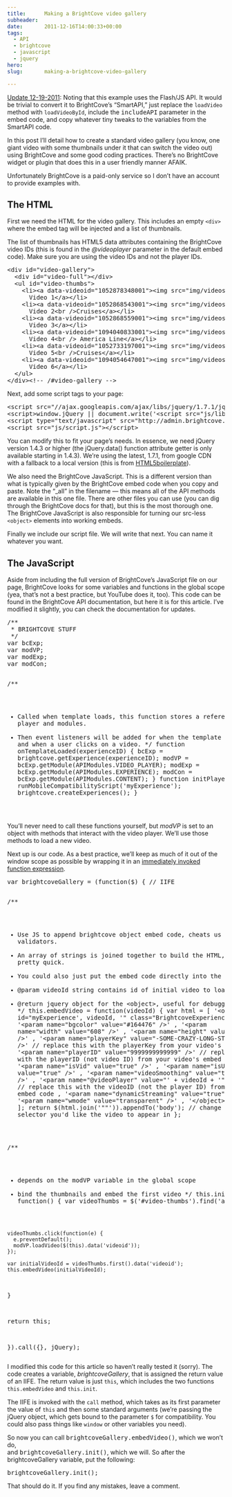 ```yaml
---
title:      Making a BrightCove video gallery
subheader:  
date:       2011-12-16T14:00:33+00:00
tags:
  - API
  - brightcove
  - javascript
  - jquery
hero:       
slug:       making-a-brightcove-video-gallery

---
```



<p><ins>Update 12-19-2011</ins>: Noting that this example uses the Flash/JS API. It would be trivial to convert it to BrightCove&#8217;s &#8220;SmartAPI,&#8221; just replace the <code>loadVideo</code> method with <code>loadVideoById</code>, include the <samp>includeAPI</samp> parameter in the embed code, and copy whatever tiny tweaks to the variables from the SmartAPI code.</p>
<p>In this post I&#8217;ll detail how to create a standard video gallery (you know, one giant video with some thumbnails under it that can switch the video out) using BrightCove and some good coding practices. There&#8217;s no BrightCove widget or plugin that does this in a user friendly manner AFAIK.</p>
<p>Unfortunately BrightCove is a paid-only service so I don&#8217;t have an account to provide examples with.</p>
<h2>The HTML</h2>
<p>First we need the HTML for the video gallery. This includes an empty <code>&lt;div&gt;</code> where the embed tag will be injected and a list of thumbnails.</p>
<p>The list of thumbnails has HTML5 data attributes containing the BrightCove video IDs (this is found in the <var>@videoplayer</var> parameter in the default embed code). Make sure you are using the video IDs and not the player IDs.</p>
<pre>&lt;div id="video-gallery"&gt;
  &lt;div id="video-full"&gt;&lt;/div&gt;
  &lt;ul id="video-thumbs"&gt;
    &lt;li&gt;&lt;a data-videoid="1052878348001"&gt;&lt;img src="img/videos-thumb-1.jpg" alt="thumbnail" /&gt;
      Video 1&lt;/a&gt;&lt;/li&gt;
    &lt;li&gt;&lt;a data-videoid="1052868543001"&gt;&lt;img src="img/videos-thumb-2.jpg" alt="thumbnail" /&gt;
      Video 2&lt;br /&gt;Cruises&lt;/a&gt;&lt;/li&gt;
    &lt;li&gt;&lt;a data-videoid="1052868559001"&gt;&lt;img src="img/videos-thumb-3.jpg" alt="thumbnail" /&gt;
      Video 3&lt;/a&gt;&lt;/li&gt;
    &lt;li&gt;&lt;a data-videoid="1094040833001"&gt;&lt;img src="img/videos-thumb-4.jpg" alt="thumbnail" /&gt;
      Video 4&lt;br /&gt; America Line&lt;/a&gt;&lt;/li&gt;
    &lt;li&gt;&lt;a data-videoid="1052733197001"&gt;&lt;img src="img/videos-thumb-5.jpg" alt="thumbnail" /&gt;
      Video 5&lt;br /&gt;Cruises&lt;/a&gt;&lt;/li&gt;
    &lt;li&gt;&lt;a data-videoid="1094054647001"&gt;&lt;img src="img/videos-thumb-6.jpg" alt="thumbnail" /&gt;
      Video 6&lt;/a&gt;&lt;/li&gt;
  &lt;/ul&gt;
&lt;/div&gt;&lt;!-- /#video-gallery --&gt;</pre>
<p>Next, add some script tags to your page:</p>
<pre>&lt;script src="//ajax.googleapis.com/ajax/libs/jquery/1.7.1/jquery.min.js"&gt;&lt;/script&gt;
&lt;script&gt;window.jQuery || document.write('&lt;script src="js/libs/jquery-1.7.1.min.js"&gt;&lt;/script&gt;')&lt;/script&gt;
&lt;script type="text/javascript" src="http://admin.brightcove.com/js/BrightcoveExperiences_all.js"&gt;&lt;/script&gt;
&lt;script src="js/script.js"&gt;&lt;/script&gt;</pre>
<p>You can modify this to fit your page&#8217;s needs. In essence, we need jQuery version 1.4.3 or higher (the jQuery.data() function attribute getter is only available starting in 1.4.3). We&#8217;re using the latest, 1.7.1, from google CDN with a fallback to a local version (this is from <a href="http://html5boilerplate.com/" rel="external" target="_blank">HTML5boilerplate</a>).
</p>
<p>
We also need the BrightCove JavaScript. This is a different version than what is typically given by the BrightCove embed code when you copy and paste. Note the &#8220;_all&#8221; in the filename &mdash; this means all of the API methods are available in this one file. There are other files you can use (you can dig through the BrightCove docs for that), but this is the most thorough one. The BrightCove JavaScript is also responsible for turning our src-less <code>&lt;object&gt;</code> elements into working embeds.</p>
<p>
Finally we include our script file. We will write that next. You can name it whatever you want.
</p>
<h2>The JavaScript</h2>
<p>Aside from including the full version of BrightCove&#8217;s JavaScript file on our page, BrightCove looks for some variables and functions in the global scope (yea, that&#8217;s not a best practice, but YouTube does it, too). This code can be found in the BrightCove API documentation, but here it is for this article. I&#8217;ve modified it slightly, you can check the documentation for updates.</p>
<pre>/**
 * BRIGHTCOVE STUFF
 */
var bcExp;
var modVP;
var modExp;
var modCon;

/**
 * Called when template loads, this function stores a reference to the player and modules.
 * Then event listeners will be added for when the template is ready and when a user clicks on a video.
 */
function onTemplateLoaded(experienceID) {
  bcExp = brightcove.getExperience(experienceID);
  modVP = bcExp.getModule(APIModules.VIDEO_PLAYER);
  modExp = bcExp.getModule(APIModules.EXPERIENCE);
  modCon = bcExp.getModule(APIModules.CONTENT);
}
function initPlayer() {
  runMobileCompatibilityScript('myExperience');
  brightcove.createExperiences();
}
</pre>
<p>You&#8217;ll never need to call these functions yourself, but <var>modVP</var> is set to an object with methods that interact with the video player. We&#8217;ll use those methods to load a new video.</p>
<p>Next up is our code. As a best practice, we&#8217;ll keep as much of it out of the window scope as possible by wrapping it in an <a href="http://benalman.com/news/2010/11/immediately-invoked-function-expression/" rel="external" target="_blank">immediately invoked function expression</a>.
</p>
<pre>var brightcoveGallery = (function($) { // IIFE

  /**
   * Use JS to append brightcove object embed code, cheats us past HTML validators.
   * An array of strings is joined together to build the HTML, which is pretty quick.
   * You could also just put the embed code directly into the HTML.
   * @param videoId string contains id of initial video to load.
   * @return jquery object for the &lt;object&gt;, useful for debugging
   */
  this.embedVideo = function(videoId) {
    var html = [
      '&lt;object id="myExperience', videoId, '" class="BrightcoveExperience"&gt;'
      , '&lt;param name="bgcolor"          value="#164476" /&gt;'
      , '&lt;param name="width"            value="608" /&gt;'
      , '&lt;param name="height"           value="343" /&gt;'
      , '&lt;param name="playerKey"        value="-SOME-CRAZY-LONG-STRING-" /&gt;' // replace this with the playerKey from your video's embed code
      , '&lt;param name="playerID"         value="9999999999999" /&gt;' // replace this with the playerID (not video ID) from your video's embed code
      , '&lt;param name="isVid"            value="true" /&gt;'
      , '&lt;param name="isUI"             value="true" /&gt;'
      , '&lt;param name="videoSmoothing"   value="true" /&gt;'
      , '&lt;param name="@videoPlayer"     value="' + videoId + '" /&gt;' // replace this with the videoID (not the player ID) from your video's embed code
      , '&lt;param name="dynamicStreaming" value="true" /&gt;'
      , '&lt;param name="wmode"            value="transparent" /&gt;'
    , '&lt;/object&gt;'
    ];
    return $(html.join('""')).appendTo('body'); // change body to the selector you'd like the video to appear in
  };

  /**
   * depends on the modVP variable in the global scope
   * bind the thumbnails and embed the first video
   */
  this.init = function() {
    var videoThumbs = $('#video-thumbs').find('a');

    videoThumbs.click(function(e) {
      e.preventDefault();
      modVP.loadVideo($(this).data('videoid'));
    });

    var initialVideoId = videoThumbs.first().data('videoid');
    this.embedVideo(initialVideoId);
  }

  return this;

}).call({}, jQuery);
</pre>
<p>I modified this code for this article so haven&#8217;t really tested it (sorry). The code creates a variable, <var>brightcoveGallery</var>, that is assigned the return value of an IIFE. The return value is just <code>this</code>, which includes the two functions <code>this.embedVideo</code> and <code>this.init</code>.
</p>
<p>The IIFE is invoked with the <code>call</code> method, which takes as its first parameter the value of <code>this</code> and then some standard arguments (we&#8217;re passing the jQuery object, which gets bound to the parameter <code>$</code> for compatibility. You could also pass things like <code>window</code> or other variables you need).
</p>
<p>So now you can call <samp>brightcoveGallery.embedVideo()</samp>, which we won&#8217;t do,<br />
and <samp>brightcoveGallery.init()</samp>, which we will. So after the brightcoveGallery variable, put the following:</p>
<pre>brightcoveGallery.init();</pre>
<p>That should do it. If you find any mistakes, leave a comment.</p>

